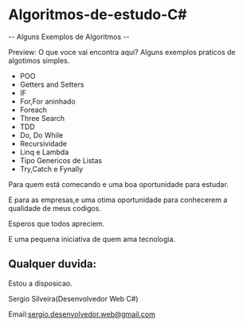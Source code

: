# Algoritmos-de-estudo-C#
 
 -- Alguns Exemplos de Algoritmos --
 
  Preview:
  O que voce vai encontra aqui?
  Alguns exemplos praticos de algotimos simples.
  
  - POO
  - Getters and Setters
  - IF 
  - For,For aninhado
  - Foreach
  - Three Search
  - TDD
  - Do, Do While
  - Recursividade 
  - Linq e Lambda
  - Tipo Genericos de Listas
  - Try,Catch e Fynally
  
  Para quem está comecando e uma boa oportunidade para estudar.
  
  E para as empresas,e uma otima oportunidade para conhecerem a qualidade de meus codigos.
  
  Esperos que todos apreciem.
  
  E uma pequena iniciativa de quem ama tecnologia.
  
  Qualquer duvida:  
  ---------------------------------------------------------------------
  Estou a disposicao.
 
  Sergio Silveira(Desenvolvedor Web C#)
  
  
  Email:sergio.desenvolvedor.web@gmail.com
  
  
  
